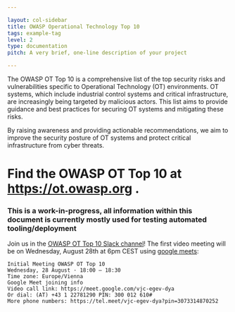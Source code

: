 ```yaml
---

layout: col-sidebar
title: OWASP Operational Technology Top 10
tags: example-tag
level: 2
type: documentation
pitch: A very brief, one-line description of your project

---
```


The OWASP OT Top 10 is a comprehensive list of the top security risks and vulnerabilities specific to Operational Technology (OT) environments. OT systems, which include industrial control systems and critical infrastructure, are increasingly being targeted by malicious actors. This list aims to provide guidance and best practices for securing OT systems and mitigating these risks.

By raising awareness and providing actionable recommendations, we aim to improve the security posture of OT systems and protect critical infrastructure from cyber threats.

# Find the OWASP OT Top 10 at https://ot.owasp.org .

### This is a work-in-progress, all information within this document is currently mostly used for testing automated tooling/deployment

Join us in the [OWASP OT Top 10 Slack channel](https://owasp.slack.com/archives/C07HDTYRA6R)! The first video meeting will be on Wednesday, August 28th at 6pm CEST using [google meets](https://meet.google.com/vjc-egev-dya):

```
Initial Meeting OWASP OT Top 10
Wednesday, 28 August · 18:00 – 18:30
Time zone: Europe/Vienna
Google Meet joining info
Video call link: https://meet.google.com/vjc-egev-dya
Or dial: ‪(AT) +43 1 22781290‬ PIN: ‪300 012 610‬#
More phone numbers: https://tel.meet/vjc-egev-dya?pin=3073314870252
```
